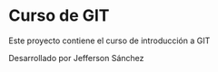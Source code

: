 # Curso de GIT

Este proyecto contiene el curso de introducción a GIT

Desarrollado por Jefferson Sánchez
